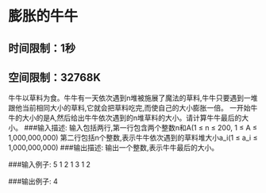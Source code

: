 
膨胀的牛牛
===================================
时间限制：1秒
-----------------------------------
空间限制：32768K
-----------------------------------
牛牛以草料为食。牛牛有一天依次遇到n堆被施展了魔法的草料,牛牛只要遇到一堆跟他当前相同大小的草料,它就会把草料吃完,而使自己的大小膨胀一倍。
一开始牛牛的大小的是A,然后给出牛牛依次遇到的n堆草料的大小。请计算牛牛最后的大小。
###输入描述:
输入包括两行,第一行包含两个整数n和A(1 ≤ n ≤ 200, 1 ≤ A ≤ 1,000,000,000)
第二行包括n个整数,表示牛牛依次遇到的草料堆大小a_i(1 ≤ a_i ≤ 1,000,000,000)
###输出描述:
输出一个整数,表示牛牛最后的大小。

###输入例子:
5 1
2 1 3 1 2

###输出例子:
4
